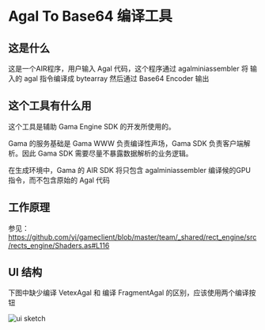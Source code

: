 # Agal To Base64 编译工具

## 这是什么
这是一个AIR程序，用户输入 Agal 代码，这个程序通过 agalminiassembler 将 输入的 agal 指令编译成 bytearray 然后通过 Base64 Encoder 输出

## 这个工具有什么用

这个工具是辅助 Gama Engine SDK 的开发所使用的。 

Gama 的服务基础是 Gama WWW 负责编译性声场，Gama SDK 负责客户端解析。因此 Gama SDK 需要尽量不暴露数据解析的业务逻辑。 

在生成环境中，Gama 的 AIR SDK 将只包含 agalminiassembler 编译候的GPU指令，而不包含原始的 Agal 代码

## 工作原理
参见： https://github.com/yi/gameclient/blob/master/team/_shared/rect_engine/src/rects_engine/Shaders.as#L116


## UI 结构

下图中缺少编译 VetexAgal 和 编译 FragmentAgal 的区别，应该使用两个编译按钮

![ui sketch](https://raw.github.com/yi/gama-engine-sdk/agal-compile-tool/images/ui_sketch.png?token=9838__eyJzY29wZSI6IlJhd0Jsb2I6eWkvZ2FtYS1lbmdpbmUtc2RrL2FnYWwtY29tcGlsZS10b29sL2ltYWdlcy91aV9za2V0Y2gucG5nIiwiZXhwaXJlcyI6MTM5NTY4MjY0OX0%3D--577ad0691c67d194805fda5f60431a90caa34a4e)

